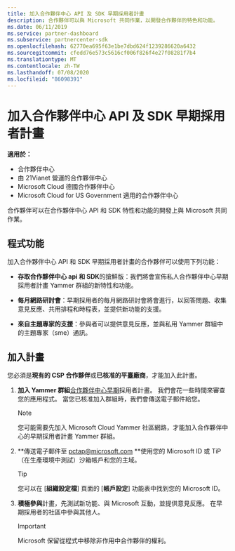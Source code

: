 ```yaml
---
title: 加入合作夥伴中心 API 及 SDK 早期採用者計畫
description: 合作夥伴可以與 Microsoft 共同作業，以開發合作夥伴的特色和功能。
ms.date: 06/11/2019
ms.service: partner-dashboard
ms.subservice: partnercenter-sdk
ms.openlocfilehash: 62770ea695f63e1be7dbd624f1239286620a6432
ms.sourcegitcommit: cfedd76e573c5616cf006f826f4e27f08281f7b4
ms.translationtype: MT
ms.contentlocale: zh-TW
ms.lasthandoff: 07/08/2020
ms.locfileid: "86098391"
---
```

# <a name="join-the-partner-center-api-and-sdk-early-adopter-program"></a>加入合作夥伴中心 API 及 SDK 早期採用者計畫

**適用於：**

- 合作夥伴中心
- 由 21Vianet 營運的合作夥伴中心
- Microsoft Cloud 德國合作夥伴中心
- Microsoft Cloud for US Government 適用的合作夥伴中心

合作夥伴可以在合作夥伴中心 API 和 SDK 特性和功能的開發上與 Microsoft 共同作業。

## <a name="program-features"></a>程式功能

加入合作夥伴中心 API 和 SDK 早期採用者計畫的合作夥伴可以使用下列功能：

- **存取合作夥伴中心 api 和 SDK**的搶鮮版：我們將會宣佈私人合作夥伴中心早期採用者計畫 Yammer 群組的新特性和功能。

- **每月網路研討會**：早期採用者的每月網路研討會將會進行，以回答問題、收集意見反應、共用排程和時程表，並提供新功能的支援。

- **來自主題專家的支援**：參與者可以提供意見反應，並與私用 Yammer 群組中的主題專家（sme）通訊。

## <a name="join-the-program"></a>加入計畫

您必須是**現有的 CSP 合作夥伴**或**已核准的平臺廠商**，才能加入此計畫。

1. **加入 Yammer 群組**[合作夥伴中心早期](https://www.yammer.com/cloudpartnercommunity/#/threads/inGroup?type=in_group&feedId=5944712&view=all)採用者計畫。 我們會花一些時間來審查您的應用程式。 當您已核准加入群組時，我們會傳送電子郵件給您。

   > [!NOTE]
   > 您可能需要先加入 Microsoft Cloud Yammer 社區網路，才能加入合作夥伴中心的早期採用者計畫 Yammer 群組。

2. **傳送電子郵件至 [pctap@microsoft.com](mailto:pctap@microsoft.com) **使用您的 Microsoft ID 或 TiP （在生產環境中測試）沙箱帳戶和您的主域。

   > [!TIP]
   > 您可以在 [**組織設定檔**] 頁面的 [**帳戶設定**] 功能表中找到您的 Microsoft ID。

3. **積極參與**計畫，先測試新功能、與 Microsoft 互動，並提供意見反應。 在早期採用者的社區中參與其他人。

   > [!IMPORTANT]
   > Microsoft 保留從程式中移除非作用中合作夥伴的權利。
